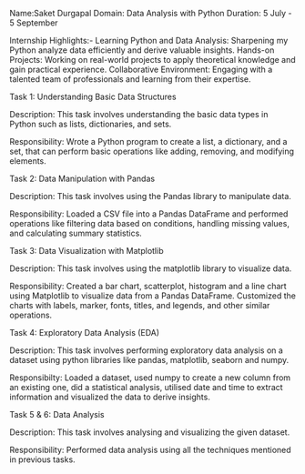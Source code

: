 Name:Saket Durgapal
Domain: Data Analysis with Python
Duration: 5 July - 5 September

Internship Highlights:- 
Learning Python and Data Analysis: Sharpening my Python analyze data efficiently and derive valuable insights. 
Hands-on Projects: Working on real-world projects to apply theoretical knowledge and gain practical experience. 
Collaborative Environment: Engaging with a talented team of professionals and learning from their expertise.

Task 1: Understanding Basic Data Structures

Description: This task involves understanding the basic data types in Python such as lists, dictionaries, and sets.

Responsibility: Wrote a Python program to create a list, a dictionary, and a set, that can perform basic operations like adding, removing, and modifying elements.

Task 2: Data Manipulation with Pandas

Description: This task involves using the Pandas library to manipulate data.

Responsibility: Loaded a CSV file into a Pandas DataFrame and performed operations like filtering data based on conditions, handling missing values, and calculating summary statistics.

Task 3: Data Visualization with Matplotlib

Description: This task involves using the matplotlib library to visualize data.

Responsibility: Created a bar chart, scatterplot, histogram and a line chart using Matplotlib to visualize data from a Pandas DataFrame. Customized the charts with labels, marker, fonts, titles, and legends, and other similar operations.

Task 4: Exploratory Data Analysis (EDA)

Description: This task involves performing exploratory data analysis on a dataset using python libraries like pandas, matplotlib, seaborn and numpy.

Responsibilty: Loaded a dataset, used numpy to create a new column from an existing one, did a statistical analysis, utilised date and time to extract information and visualized the data to derive insights.

Task 5 & 6: Data Analysis

Description: This task involves analysing and visualizing the given dataset.

Responsibility: Performed data analysis using all the techniques mentioned in previous tasks.
